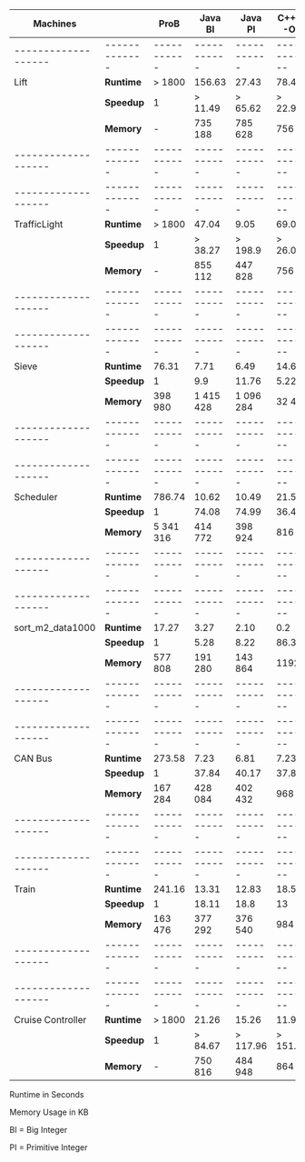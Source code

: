 | Machines          |             | ProB      | Java BI   | Java PI   | C++ PI -O1 | C++ PI -O2 |
|-------------------|-------------|-----------|-----------|-----------|------------|------------|
|-------------------|-------------|-----------|-----------|-----------|------------|------------|
| Lift              | **Runtime** | > 1800    | 156.63    | 27.43     | 78.42      | 0.00       |
|                   | **Speedup** | 1         | > 11.49   | > 65.62   | > 22.95    | > 180 000  |
|                   | **Memory**  | -         | 735 188   | 785 628   | 756        | 736        |
|-------------------|-------------|-----------|-----------|-----------|------------|------------|
|-------------------|-------------|-----------|-----------|-----------|------------|------------|
| TrafficLight      | **Runtime** | > 1800    | 47.04     | 9.05      | 69.09      | 0.00       |
|                   | **Speedup** | 1         | > 38.27   | > 198.9   | > 26.05    | > 180 000  |
|                   | **Memory**  | -         | 855 112   | 447 828   | 756        | 736        |
|-------------------|-------------|-----------|-----------|-----------|------------|------------|
|-------------------|-------------|-----------|-----------|-----------|------------|------------|
| Sieve             | **Runtime** | 76.31     | 7.71      | 6.49      | 14.63      | 8.94       |
|                   | **Speedup** | 1         | 9.9       | 11.76     | 5.22       | 8.54       |
|                   | **Memory**  | 398 980   | 1 415 428 | 1 096 284 | 32 472     | 35 732     |
|-------------------|-------------|-----------|-----------|-----------|------------|------------|
|-------------------|-------------|-----------|-----------|-----------|------------|------------|
| Scheduler         | **Runtime** | 786.74    | 10.62     | 10.49     | 21.57      | 10.32      |
|                   | **Speedup** | 1         | 74.08     | 74.99     | 36.47      | 76.23      |
|                   | **Memory**  | 5 341 316 | 414 772   | 398 924   | 816        | 820        |
|-------------------|-------------|-----------|-----------|-----------|------------|------------|
|-------------------|-------------|-----------|-----------|-----------|------------|------------|
| sort_m2_data1000  | **Runtime** | 17.27     | 3.27      | 2.10      | 0.2        | 0.03       |
|                   | **Speedup** | 1         | 5.28      | 8.22      | 86.35      | 575.67     |
|                   | **Memory**  | 577 808   | 191 280   | 143 864   | 1192       | 1104       |
|-------------------|-------------|-----------|-----------|-----------|------------|------------|
|-------------------|-------------|-----------|-----------|-----------|------------|------------|
| CAN Bus           | **Runtime** | 273.58    | 7.23      | 6.81      | 7.23       | 2.91       |
|                   | **Speedup** | 1         | 37.84     | 40.17     | 37.84      | 94.01      |
|                   | **Memory**  | 167 284   | 428 084   | 402 432   | 968        | 952        |
|-------------------|-------------|-----------|-----------|-----------|------------|------------|
|-------------------|-------------|-----------|-----------|-----------|------------|------------|
| Train             | **Runtime** | 241.16    | 13.31     | 12.83     | 18.55      | 8.10       |
|                   | **Speedup** | 1         | 18.11     | 18.8      | 13         | 29.77      |
|                   | **Memory**  | 163 476   | 377 292   | 376 540   | 984        | 1016       |
|-------------------|-------------|-----------|-----------|-----------|------------|------------|
|-------------------|-------------|-----------|-----------|-----------|------------|------------|
| Cruise Controller | **Runtime** | > 1800    | 21.26     | 15.26     | 11.90      | 0.30       |
|                   | **Speedup** | 1         | > 84.67   | > 117.96  | > 151.26   | > 6000     |
|                   | **Memory**  | -         | 750 816   | 484 948   | 864        | 820        |

Runtime in Seconds

Memory Usage in KB

BI = Big Integer

PI = Primitive Integer

